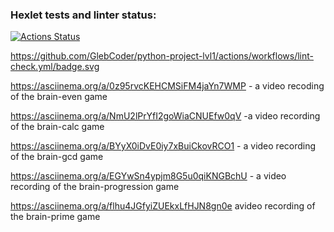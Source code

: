 ### Hexlet tests and linter status:
[![Actions Status](https://github.com/GlebCoder/python-project-lvl1/workflows/hexlet-check/badge.svg)](https://github.com/GlebCoder/python-project-lvl1/actions)

https://github.com/GlebCoder/python-project-lvl1/actions/workflows/lint-check.yml/badge.svg

https://asciinema.org/a/0z95rvcKEHCMSiFM4jaYn7WMP - a video recoding of the brain-even game

https://asciinema.org/a/NmU2lPrYfI2goWiaCNUEfw0qV -a video recording of the brain-calc game

https://asciinema.org/a/BYyX0iDvE0iy7xBuiCkovRCO1 - a video recording of the brain-gcd game

https://asciinema.org/a/EGYwSn4ypjm8G5u0qiKNGBchU - a video recording of the brain-progression game

 https://asciinema.org/a/flhu4JGfyiZUEkxLfHJN8gn0e avideo recording of the brain-prime game

